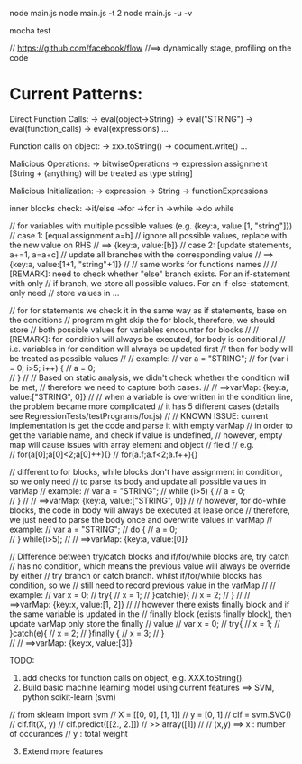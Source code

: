 node main.js
node main.js -t 2
node main.js -u -v

<!-- unit test command for JSDetector -->
mocha test

// https://github.com/facebook/flow
//==> dynamically stage, profiling on the code


Current Patterns:
================================================================
Direct Function Calls:
	-> eval(object->String)
	-> eval("STRING")
	-> eval(function_calls)
	-> eval(expressions)
	...

Function calls on object:
	-> xxx.toString()
	-> document.write()
	...

Malicious Operations:
	-> bitwiseOperations
	-> expression assignment
	[String + (anything) will be treated as type string]

Malicious Initialization:
	-> expression
	-> String
	-> functionExpressions


inner blocks check:
	->if/else
	->for
	->for in
	->while
	->do while


<!-- change varMap store all possible values when encounter if branches -->
// for variables with multiple possible values (e.g. {key:a, value:[1, "string"]})
// case 1:  [equal assignment a=b]
// 		 ignore all possible values, replace with the new value on RHS
//		 ==> {key:a, value:[b]}
// case 2:  [update statements, a+=1, a=a+c]
//		 update all branches with the corresponding value
//		 ==> {key:a, value:[1+1, "string"+1]}
//
// same works for functions names
// 
// [REMARK]: need to check whether "else" branch exists. For an if-statement with only 
//			 if branch, we store all possible values. For an if-else-statement, only need 
//			 store values in ...

<!-- for blocks -->
// for for statements we check it in the same way as if statements, base on the conditions
// program might skip the for block, therefore, we should store
// both possible values for variables encounter for blocks
//
// [REMARK]: for condition will always be executed, for body is conditional
//			 i.e. variables in for condition will always be updated first
//			 then for body will be treated as possible values
//
// example:
//		   	var a = "STRING";
// 		   	for (var i = 0; i>5; i++) {
//				a = 0;	
//			}
//
// Based on static analysis, we didn't check whether the condition will be met,
// therefore we need to capture both cases.
//
// ==>varMap: {key:a, value:["STRING", 0]}
//
// when a variable is overwritten in the condition line, the problem became more complicated
// it has 5 different cases (details see RegressionTests/testPrograms/for.js)
//
// KNOWN ISSUE: current implementation is get the code and parse it with empty varMap
//				in order to get the variable name, and check if value is undefined, 
//				however, empty map will cause issues with array element and object
//				field 
//		e.g. 	
//				for(a[0];a[0]<2;a[0]++){} 
//				for(a.f;a.f<2;a.f++){} 


<!-- while blocks -->
// different to for blocks, while blocks don't have assignment in condition, so we only need
// to parse its body and update all possible values in varMap
// example:
//		   	var a = "STRING";
// 		   	while (i>5) {
//				a = 0;	
//			}
//
// ==>varMap: {key:a, value:["STRING", 0]}
//
// however, for do-while blocks, the code in body will always be executed at lease once
// therefore, we just need to parse the body once and overwrite values in varMap
// example:
//		   	var a = "STRING";
// 		   	do {
//				a = 0;	
//			} while(i>5);
//
// ==>varMap: {key:a, value:[0]}





<!-- try catch finally blocks -->
// Difference between try/catch blocks and if/for/while blocks are, try catch
// has no condition, which means the previous value will always be override by either
// try branch or catch branch. whilst if/for/while blocks has condition, so we 
// still need to record previous value in the varMap
//
// example:
//			var x = 0;
//			try{
//				x = 1;
//			}catch(e){
//				x = 2;
//			}
//
// ==>varMap: {key:x, value:[1, 2]}
//
// however there exists finally block and if the same variable is updated in the 
// finally block (exists finally block), then update varMap only store the finally 
// value
//			var x = 0;
//			try{
//				x = 1;
//			}catch(e){
//				x = 2;
//			}finally {
//              x = 3;
//        	}   
// 
// ==>varMap: {key:x, value:[3]}





TODO:

1) add checks for function calls on object, e.g. XXX.toString().
2) Build basic machine learning model using current features
	==> SVM, python scikit-learn (svm)

//	from sklearn import svm
//	X = [[0, 0], [1, 1]]
//	y = [0, 1]
//	clf = svm.SVC()
//	clf.fit(X, y)
//	clf.predict([[2., 2.]])
//	>> array([1])
//
//   (x,y) ==> x : number of occurances
//		   y : total weight

3) Extend more features






